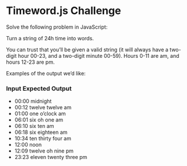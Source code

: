 
# Timeword.js Challenge

Solve the following problem in JavaScript:

Turn a string of 24h time into words.

You can trust that you’ll be given a valid string (it will always have a two-digit hour 00-23, and a two-digit minute 00-59). Hours 0-11 are am, and hours 12-23 are pm.

Examples of the output we’d like:

### Input	Expected Output
* 00:00	midnight
* 00:12	twelve twelve am
* 01:00	one o’clock am
* 06:01	six oh one am
* 06:10	six ten am
* 06:18	six eighteen am
* 10:34	ten thirty four am
* 12:00	noon
* 12:09	twelve oh nine pm
* 23:23	eleven twenty three pm